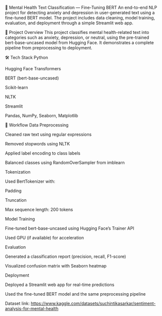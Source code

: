 🧠 Mental Health Text Classification — Fine-Tuning BERT
An end-to-end NLP project for detecting anxiety and depression in user-generated text using a fine-tuned BERT model. The project includes data cleaning, model training, evaluation, and deployment through a simple Streamlit web app.

📌 Project Overview
This project classifies mental health-related text into categories such as anxiety, depression, or neutral, using the pre-trained bert-base-uncased model from Hugging Face. It demonstrates a complete pipeline from preprocessing to deployment.

🛠️ Tech Stack
Python

Hugging Face Transformers

BERT (bert-base-uncased)

Scikit-learn

NLTK

Streamlit

Pandas, NumPy, Seaborn, Matplotlib

🔄 Workflow
Data Preprocessing

Cleaned raw text using regular expressions

Removed stopwords using NLTK

Applied label encoding to class labels

Balanced classes using RandomOverSampler from imblearn

Tokenization

Used BertTokenizer with:

Padding

Truncation

Max sequence length: 200 tokens

Model Training

Fine-tuned bert-base-uncased using Hugging Face’s Trainer API

Used GPU (if available) for acceleration

Evaluation

Generated a classification report (precision, recall, F1-score)

Visualized confusion matrix with Seaborn heatmap

Deployment

Deployed a Streamlit web app for real-time predictions

Used the fine-tuned BERT model and the same preprocessing pipeline


Dataset link: https://www.kaggle.com/datasets/suchintikasarkar/sentiment-analysis-for-mental-health